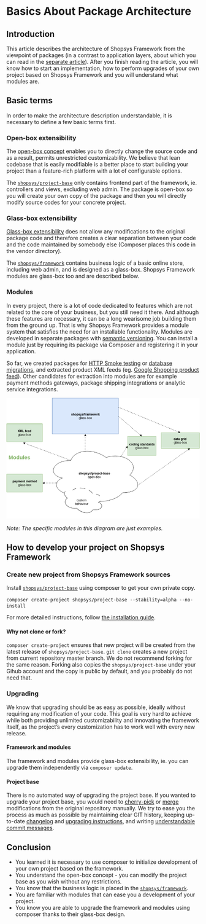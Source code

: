 # Basics About Package Architecture

## Introduction
This article describes the architecture of Shopsys Framework from the viewpoint of packages
(in a contrast to application layers, about which you can read in the [separate article](./basics-about-model-architecture.md)).
After you finish reading the article, you will know 
how to start an implementation, how to perform upgrades of your own project based on Shopsys Framework
and you will understand what modules are.

## Basic terms
In order to make the architecture description understandable, it is necessary to define a few basic terms first.

### Open-box extensibility
The [open-box concept](https://en.wikipedia.org/wiki/Extensibility#Open-Box) enables you to directly change the source code and as a result, permits unrestricted customizability.
We believe that lean codebase that is easily modifiable is a better place to start building your project than a feature-rich platform
with a lot of configurable options.

The [`shopsys/project-base`](https://github.com/shopsys/project-base)
only contains frontend part of the framework, ie. controllers and views, excluding web admin.
The package is open-box so you will create your own copy of the package and then you will directly modify source codes for your concrete project.

### Glass-box extensibility
[Glass-box extensibility](https://en.wikipedia.org/wiki/Extensibility#Glass-Box) does not allow any modifications to the original package code and therefore creates
a clear separation between your code and the code maintained by somebody else (Composer places this code in the vendor directory).

The [`shopsys/framework`](https://github.com/shopsys/framework) 
contains business logic of a basic online store, including web admin, and is designed as a glass-box.
Shopsys Framework modules are glass-box too and are described below. 

### Modules
In every project, there is a lot of code dedicated to features which are not related to the core of your business,
but you still need it there. And although these features are necessary, it can be a long wearisome job building them from the ground up.
That is why Shopsys Framework provides a module system that satisfies the need for an installable functionality.
Modules are developed in separate packages with [semantic versioning](http://semver.org/).
You can install a module just by requiring its package via Composer and registering it in your application.

So far, we created packages for [HTTP Smoke testing](https://github.com/shopsys/http-smoke-testing) or [database migrations](https://github.com/shopsys/migrations),
and extracted product XML feeds (eg. [Google Shopping product feed](https://github.com/shopsys/product-feed-google)).
Other candidates for extraction into modules are for example payment methods gateways, package shipping integrations or analytic service integrations.

![Shopsys Framework package architecture schema](./img/package-architecture.png)

*Note: The specific modules in this diagram are just examples.*

## How to develop your project on Shopsys Framework
### Create new project from Shopsys Framework sources
Install [`shopsys/project-base`](https://github.com/shopsys/project-base) using composer to get your own private copy.
```
composer create-project shopsys/project-base --stability=alpha --no-install
```
For more detailed instructions, follow [the installation guide](../docker/installation/installation-using-docker.md).
#### Why not clone or fork?
`composer create-project` ensures that new project will be created from the latest release of `shopsys/project-base`.
`git clone` creates a new project from current repository master branch.
We do not recommend forking for the same reason.
Forking also copies the `shopsys/project-base` under your Gihub account and the copy is public by default, and you probably do not need that.

### Upgrading
We know that upgrading should be as easy as possible, ideally without requiring any modification of your code.
This goal is very hard to achieve while both providing unlimited customizability and innovating the framework itself,
as the project’s every customization has to work well with every new release.

#### Framework and modules
The framework and modules provide glass-box extensibility,
ie. you can upgrade them independently via `composer update`.

#### Project base
There is no automated way of upgrading the project base.
If you wanted to upgrade your project base, you would need to [cherry-pick](https://git-scm.com/docs/git-cherry-pick) or [merge](https://git-scm.com/docs/git-merge) modifications from the original repository manually.
We try to ease you the process as much as possible by maintaining clear GIT history,
keeping up-to-date [changelog](../../project-base/CHANGELOG.md) and [upgrading instructions](../../project-base/UPGRADE.md),
and writing [understandable commit messages](../../docs/contributing/guidelines-for-creating-commits.md).

## Conclusion
* You learned it is necessary to use composer to initialize development of your own project based on the framework.
* You understand the open-box concept - you can modify the project base as you wish without any restrictions.
* You know that the business logic is placed in the [`shopsys/framework`](https://github.com/shopsys/framework).
* You are familiar with modules that can ease you a development of your project.
* You know you are able to upgrade the framework and modules using composer thanks to their glass-box design.
